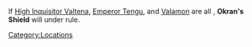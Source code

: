 If [High Inquisitor Valtena](High_Inquisitor_Valtena.md "wikilink"),
[Emperor Tengu](Emperor_Tengu.md "wikilink"), [](Esata_the_Stone_Golem.md) and
[Valamon](Valamon.md "wikilink") are all [](World_States.md), **Okran's Shield** will [](Town_Overrides.md) under [](03%20-%20Projects%20&%20Wikis/Kenshi/Kenshi%20Wiki/Kenshi%20Wiki%20Template/The_Holy_Nation.md) rule.

[Category:Locations](Category:Locations "wikilink")